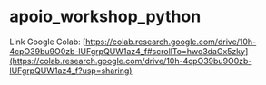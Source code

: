 # apoio_workshop_python
Link Google Colab: [https://colab.research.google.com/drive/10h-4cpO39bu9O0zb-lUFgrpQUW1az4_f#scrollTo=hwo3daGx5zky](https://colab.research.google.com/drive/10h-4cpO39bu9O0zb-lUFgrpQUW1az4_f?usp=sharing)
